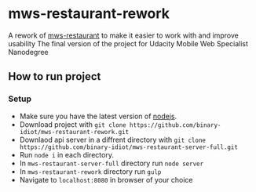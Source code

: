# mws-restaurant-rework
A rework of [mws-restaurant](https://github.com/binary-idiot/mws-restaurant) to make it easier to work with and improve usability
The final version of the project for Udacity Mobile Web Specialist Nanodegree

## How to run project

### Setup
* Make sure you have the latest version of [nodejs](https://nodejs.org/en/).
* Download project with `git clone https://github.com/binary-idiot/mws-restaurant-rework.git`
* Downlaod api server in a diffrent directory with `git clone https://github.com/binary-idiot/mws-restaurant-server-full.git`
* Run `node i` in each directory.
* In `mws-restaurant-server-full` directory run `node server`
* In `mws-restaurant-rework` directory run `gulp`
* Navigate to `localhost:8080` in browser of your choice
